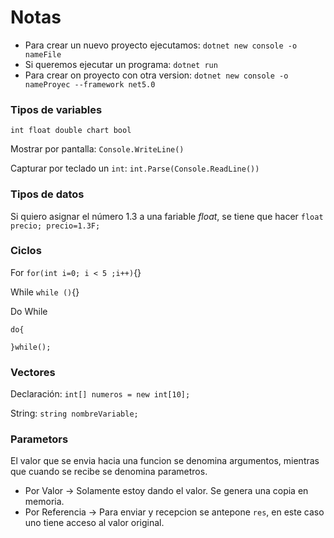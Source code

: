 # Notas

* Para crear un nuevo proyecto ejecutamos: `dotnet new console -o nameFile` 
* Si queremos ejecutar un programa: `dotnet run`
* Para crear on proyecto con otra version: `dotnet new console -o nameProyec --framework net5.0`
### Tipos de variables
`int float double chart bool`

Mostrar por pantalla:
`Console.WriteLine()`

Capturar por teclado un `int`:
`int.Parse(Console.ReadLine())`

### Tipos de datos

Si quiero asignar el número 1.3 a una fariable _float_, se tiene que hacer `float precio; precio=1.3F;`

### Ciclos

For
`for(int i=0; i < 5 ;i++)`{}

While
`while ()`{}

Do While
~~~
do{

}while();
~~~
### Vectores
Declaración: `int[] numeros = new int[10];`

String: `string nombreVariable;`


### Parametors

El valor que se envia hacia una funcion se denomina argumentos, mientras que cuando se recibe se denomina parametros.

* Por Valor -> Solamente estoy dando el valor. Se genera una copia en memoria. 
* Por Referencia -> Para enviar y recepcion se antepone `res`, en este caso uno tiene acceso al valor original.


